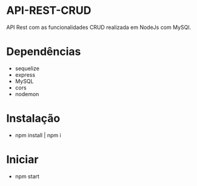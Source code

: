 # API-REST-CRUD
API Rest com as funcionalidades CRUD realizada em NodeJs com MySQl.

# Dependências 
  - sequelize
  - express
  - MySQL
  - cors
  - nodemon
  
# Instalação
  - npm install | npm i
# Iniciar
  - npm start

